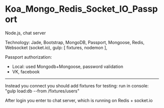# Koa_Mongo_Redis_Socket_IO_Passport


Node.js, chat server

Technology:
Jade,
Bootstrap,
MongoDB,
Passport,
Mongoose,
Redis,
Websocket (socket.io),
gulp: [ fixtures, nodemon ],


Passport authorization: 
- Local:
 used Mongodb+Mongoose, password validation
- VK, facebook
*********

Instead you connect you should add fixtures for testing:
run in console:
"gulp load:db --from /fixtures/users"

After login you enter to chat server, which is running on Redis + socket.io
